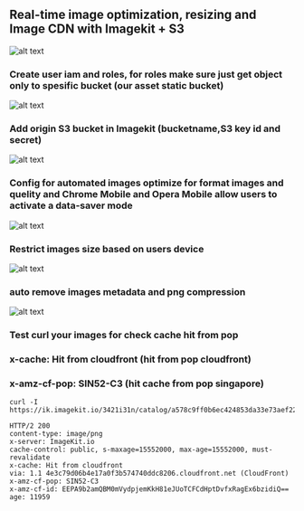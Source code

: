 ## Real-time image optimization, resizing and Image CDN with Imagekit + S3
![alt text](https://i.imgur.com/KOS3WYv.jpg)

### Create user iam and roles, for roles make sure just get object only to spesific bucket (our asset static bucket)
![alt text](https://i.imgur.com/ReqoPVp.png)

### Add origin S3 bucket in Imagekit (bucketname,S3 key id and secret)
![alt text](https://i.imgur.com/KTYGrnt.png)

### Config for automated images optimize for format images and quelity and Chrome Mobile and Opera Mobile allow users to activate a data-saver mode
![alt text](https://i.imgur.com/GKY0a9w.png)

### Restrict images size based on users device
![alt text](https://i.imgur.com/WNL71Xw.png)

### auto remove images metadata and png compression
![alt text](https://i.imgur.com/XODOaQi.png)

### Test curl your images for check cache hit from pop
### x-cache: Hit from cloudfront (hit from pop cloudfront)
### x-amz-cf-pop: SIN52-C3 (hit cache from pop singapore)
```
curl -I https://ik.imagekit.io/3421i31n/catalog/a578c9ff0b6ec424853da33e73aef22d.png
```
```
HTTP/2 200 
content-type: image/png
x-server: ImageKit.io
cache-control: public, s-maxage=15552000, max-age=15552000, must-revalidate
x-cache: Hit from cloudfront
via: 1.1 4e3c79d06b4e17a0f3b574740ddc8206.cloudfront.net (CloudFront)
x-amz-cf-pop: SIN52-C3
x-amz-cf-id: EEPA9b2amQBM0mVydpjemKkH81eJUoTCFCdHptDvfxRagEx6bzidiQ==
age: 11959
```
